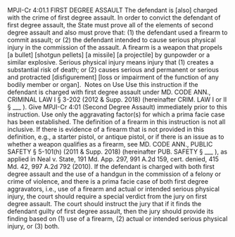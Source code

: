 MPJI-Cr 4:01.1 FIRST DEGREE ASSAULT
The defendant is [also] charged with the crime of first degree assault. In order to convict the defendant of first degree assault, the State must prove all of the elements of second degree assault and also must prove that:
(1) the defendant used a firearm to commit assault; or
(2) the defendant intended to cause serious physical injury in the commission of the assault.
A firearm is a weapon that propels [a bullet] [shotgun pellets] [a missile] [a projectile] by gunpowder or a similar explosive.
Serious physical injury means injury that
(1) creates a substantial risk of death; or
(2) causes serious and permanent or serious and protracted [disfigurement] [loss or impairment of the function of any bodily member or organ].
​
Notes on Use
Use this instruction if the defendant is charged with first degree assault under MD. CODE ANN., CRIMINAL LAW I § 3-202 (2012 & Supp. 2018) (hereinafter CRIM. LAW I or II § ___ ). Give MPJI-Cr 4:01 (Second Degree Assault) immediately prior to this instruction. Use only the aggravating factor(s) for which a prima facie case has been established. The definition of a firearm in this instruction is not all inclusive. If there is evidence of a firearm that is not provided in this definition, e.g., a starter pistol, or antique pistol, or if there is an issue as to whether a weapon qualifies as a firearm, see MD. CODE ANN., PUBLIC SAFETY § 5-101(h) (2011 & Supp. 2018) (hereinafter PUB. SAFETY § ___ ), as applied in Neal v. State, 191 Md. App. 297, 991 A.2d 159, cert. denied, 415 Md. 42, 997 A.2d 792 (2010). If the defendant is charged with both first degree assault and the use of a handgun in the commission of a felony or crime of violence, and there is a prima facie case of both first degree aggravators, i.e., use of a firearm and actual or intended serious physical injury, the court should require a special verdict from the jury on first degree assault. The court should instruct the jury that if it finds the defendant guilty of first degree assault, then the jury should provide its finding based on (1) use of a firearm, (2) actual or intended serious physical injury, or (3) both.